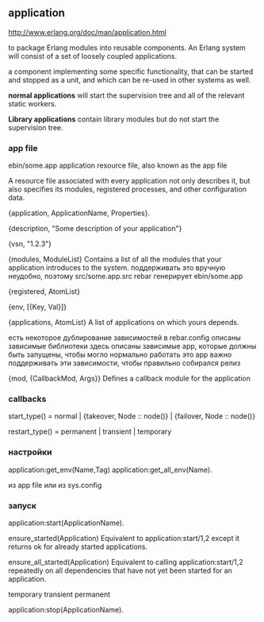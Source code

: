 ## application

http://www.erlang.org/doc/man/application.html

to package Erlang modules into reusable components.
An Erlang system will consist of a set of loosely coupled applications.

a component implementing some specific functionality, that can be
started and stopped as a unit, and which can be re-used in other
systems as well.

**normal applications**
will start the supervision tree and all of the relevant static workers.

**Library applications**
contain library modules but do not start the supervision tree.


### app file

ebin/some.app
application resource file, also known as the app file

A resource file associated
with every application not only describes it, but also specifies its modules, registered
processes, and other configuration data.

{application, ApplicationName, Properties}.

{description, "Some description of your application"}

{vsn, "1.2.3"}

{modules, ModuleList}
Contains a list of all the modules that your application introduces to the system.
поддерживать это вручную неудобно, поэтому
src/some.app.src
rebar генерирует ebin/some.app

{registered, AtomList}

{env, [{Key, Val}]}

{applications, AtomList}
A list of applications on which yours depends.

есть некоторое дублирование зависимостей
в rebar.config описаны зависимые библиотеки
здесь описаны зависимые app, которые должны быть запущены, чтобы могло нормально работать это app
важно поддерживать эти зависимости, чтобы правильно собирался релиз


{mod, {CallbackMod, Args}}
Defines a callback module for the application


### callbacks

 start_type() = normal
             | {takeover, Node :: node()}
             | {failover, Node :: node()}

restart_type() = permanent | transient | temporary


### настройки

application:get\_env(Name,Tag)
application:get\_all\_env(Name).

из app file
или из sys.config


### запуск

application:start(ApplicationName).

ensure_started(Application)
Equivalent to application:start/1,2 except it returns ok for already started applications.

ensure\_all\_started(Application)
Equivalent to calling application:start/1,2 repeatedly on all dependencies that have not yet been started for an application.

temporary
transient
permanent

application:stop(ApplicationName).
